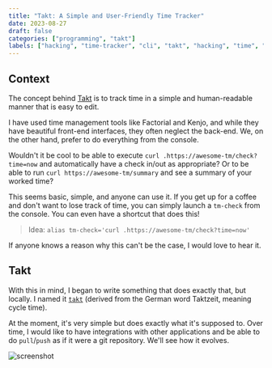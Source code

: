 ```yaml
---
title: "Takt: A Simple and User-Friendly Time Tracker"
date: 2023-08-27
draft: false
categories: ["programming", "takt"]
labels: ["hacking", "time-tracker", "cli", "takt", "hacking", "time", "terminal", "productivity", "time-management"]
---
```


## Context

The concept behind [Takt][takt] is to track time in a simple and human-readable
manner that is easy to edit.

I have used time management tools like Factorial and Kenjo, and while they have
beautiful front-end interfaces, they often neglect the back-end. We, on the
other hand, prefer to do everything from the console.

Wouldn't it be cool to be able to execute `curl
.https://awesome-tm/check?time=now` and automatically have a check in/out as
appropriate? Or to be able to run `curl https://awesome-tm/summary` and see a
summary of your worked time?

This seems basic, simple, and anyone can use it. If you get up for a coffee and
don't want to lose track of time, you can simply launch a `tm-check` from the
console. You can even have a shortcut that does this!

> Idea: `alias tm-check='curl .https://awesome-tm/check?time=now'`

If anyone knows a reason why this can't be the case, I would love to hear it.

## Takt

With this in mind, I began to write something that does exactly that, but
locally. I named it [`takt`][takt] (derived from the German word Taktzeit,
meaning cycle time).

At the moment, it's very simple but does exactly what it's supposed to. Over
time, I would like to have integrations with other applications and be able to
do `pull`/`push` as if it were a git repository. We'll see how it evolves.

![screenshot](https://media.hachyderm.io/media_attachments/files/110/963/065/168/213/242/original/b431a99f64c70415.png)


<!-- Links -->
[takt]: https://github.com/asdf0x2199/takt
